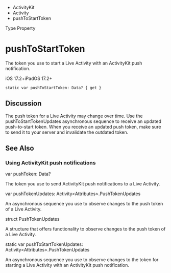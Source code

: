 

- ActivityKit
- Activity
-  pushToStartToken 

Type Property

# pushToStartToken

The token you use to start a Live Activity with an ActivityKit push notification.

iOS 17.2+iPadOS 17.2+

``` source
static var pushToStartToken: Data? { get }
```

## Discussion

The push token for a Live Activity may change over time. Use the pushToStartTokenUpdates asynchronous sequence to receive an updated push-to-start token. When you receive an updated push token, make sure to send it to your server and invalidate the outdated token.

## See Also

### Using ActivityKit push notifications

var pushToken: Data?

The token you use to send ActivityKit push notifications to a Live Activity.

var pushTokenUpdates: Activity&lt;Attributes>.PushTokenUpdates

An asynchronous sequence you use to observe changes to the push token of a Live Activity.

struct PushTokenUpdates

A structure that offers functionality to observe changes to the push token of a Live Activity.

static var pushToStartTokenUpdates: Activity&lt;Attributes>.PushTokenUpdates

An asynchronous sequence you use to observe changes to the token for starting a Live Activity with an ActivityKit push notification.

